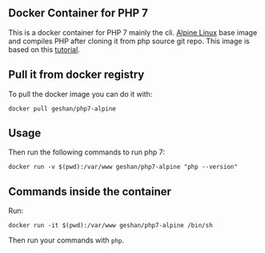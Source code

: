## Docker Container for PHP 7 

This is a docker container for PHP 7 mainly the cli. 
[Alpine Linux](https://hub.docker.com/_/alpine/) base image and compiles PHP after cloning it from php source git repo.
This image is based on this [tutorial](http://bit.ly/1Q3nsIc).


## Pull it from docker registry

To pull the docker image you can do it with:

```
docker pull geshan/php7-alpine
```

## Usage

Then run the following commands to run php 7:


```
docker run -v $(pwd):/var/www geshan/php7-alpine "php --version"
```

## Commands inside the container

Run:

```
docker run -it $(pwd):/var/www geshan/php7-alpine /bin/sh
```

Then run your commands with `php`.


